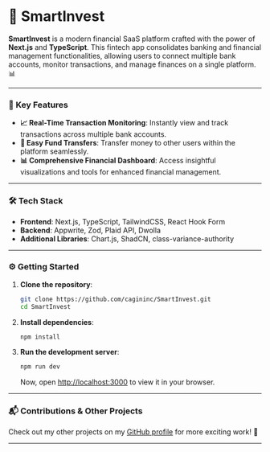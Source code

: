 # 💸 SmartInvest

**SmartInvest** is a modern financial SaaS platform crafted with the power of **Next.js** and **TypeScript**. This fintech app consolidates banking and financial management functionalities, allowing users to connect multiple bank accounts, monitor transactions, and manage finances on a single platform. 📊

---

### 🚀 Key Features

- **📈 Real-Time Transaction Monitoring**: Instantly view and track transactions across multiple bank accounts.
- **💸 Easy Fund Transfers**: Transfer money to other users within the platform seamlessly.
- **📊 Comprehensive Financial Dashboard**: Access insightful visualizations and tools for enhanced financial management.

---

### 🛠️ Tech Stack

- **Frontend**: Next.js, TypeScript, TailwindCSS, React Hook Form
- **Backend**: Appwrite, Zod, Plaid API, Dwolla
- **Additional Libraries**: Chart.js, ShadCN, class-variance-authority

---

### ⚙️ Getting Started

1. **Clone the repository**:

    ```bash
    git clone https://github.com/cagininc/SmartInvest.git
    cd SmartInvest
    ```

2. **Install dependencies**:

    ```bash
    npm install
    ```

3. **Run the development server**:

    ```bash
    npm run dev
    ```

    Now, open [http://localhost:3000](http://localhost:3000) to view it in your browser.

---

### 📬 Contributions & Other Projects

Check out my other projects on my [GitHub profile](https://github.com/cagininc) for more exciting work! 🎉

---

